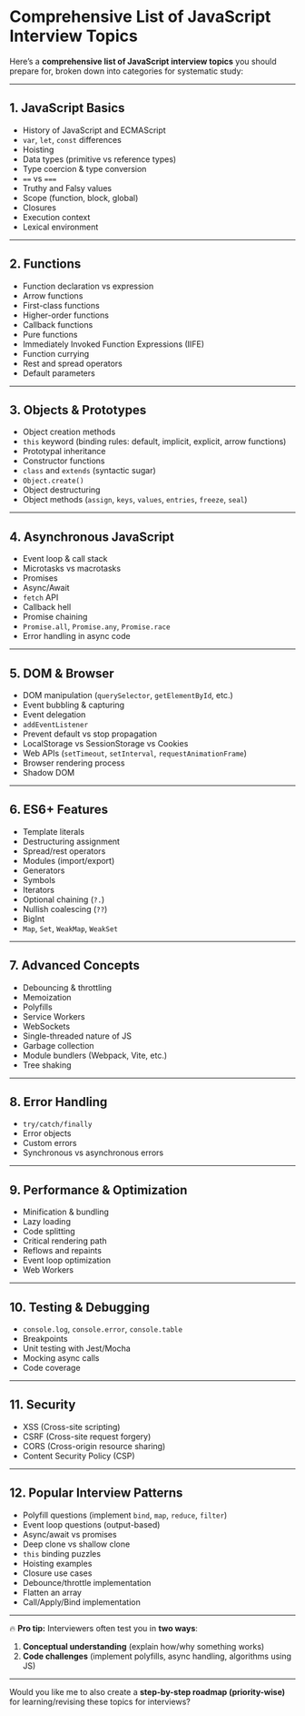 # Comprehensive List of JavaScript Interview Topics

Here’s a **comprehensive list of JavaScript interview topics** you should prepare for, broken down into categories for systematic study:

---

## **1. JavaScript Basics**

* History of JavaScript and ECMAScript
* `var`, `let`, `const` differences
* Hoisting
* Data types (primitive vs reference types)
* Type coercion & type conversion
* `==` vs `===`
* Truthy and Falsy values
* Scope (function, block, global)
* Closures
* Execution context
* Lexical environment

---

## **2. Functions**

* Function declaration vs expression
* Arrow functions
* First-class functions
* Higher-order functions
* Callback functions
* Pure functions
* Immediately Invoked Function Expressions (IIFE)
* Function currying
* Rest and spread operators
* Default parameters

---

## **3. Objects & Prototypes**

* Object creation methods
* `this` keyword (binding rules: default, implicit, explicit, arrow functions)
* Prototypal inheritance
* Constructor functions
* `class` and `extends` (syntactic sugar)
* `Object.create()`
* Object destructuring
* Object methods (`assign`, `keys`, `values`, `entries`, `freeze`, `seal`)

---

## **4. Asynchronous JavaScript**

* Event loop & call stack
* Microtasks vs macrotasks
* Promises
* Async/Await
* `fetch` API
* Callback hell
* Promise chaining
* `Promise.all`, `Promise.any`, `Promise.race`
* Error handling in async code

---

## **5. DOM & Browser**

* DOM manipulation (`querySelector`, `getElementById`, etc.)
* Event bubbling & capturing
* Event delegation
* `addEventListener`
* Prevent default vs stop propagation
* LocalStorage vs SessionStorage vs Cookies
* Web APIs (`setTimeout`, `setInterval`, `requestAnimationFrame`)
* Browser rendering process
* Shadow DOM

---

## **6. ES6+ Features**

* Template literals
* Destructuring assignment
* Spread/rest operators
* Modules (import/export)
* Generators
* Symbols
* Iterators
* Optional chaining (`?.`)
* Nullish coalescing (`??`)
* BigInt
* `Map`, `Set`, `WeakMap`, `WeakSet`

---

## **7. Advanced Concepts**

* Debouncing & throttling
* Memoization
* Polyfills
* Service Workers
* WebSockets
* Single-threaded nature of JS
* Garbage collection
* Module bundlers (Webpack, Vite, etc.)
* Tree shaking

---

## **8. Error Handling**

* `try/catch/finally`
* Error objects
* Custom errors
* Synchronous vs asynchronous errors

---

## **9. Performance & Optimization**

* Minification & bundling
* Lazy loading
* Code splitting
* Critical rendering path
* Reflows and repaints
* Event loop optimization
* Web Workers

---

## **10. Testing & Debugging**

* `console.log`, `console.error`, `console.table`
* Breakpoints
* Unit testing with Jest/Mocha
* Mocking async calls
* Code coverage

---

## **11. Security**

* XSS (Cross-site scripting)
* CSRF (Cross-site request forgery)
* CORS (Cross-origin resource sharing)
* Content Security Policy (CSP)

---

## **12. Popular Interview Patterns**

* Polyfill questions (implement `bind`, `map`, `reduce`, `filter`)
* Event loop questions (output-based)
* Async/await vs promises
* Deep clone vs shallow clone
* `this` binding puzzles
* Hoisting examples
* Closure use cases
* Debounce/throttle implementation
* Flatten an array
* Call/Apply/Bind implementation

---

🔥 **Pro tip:**
Interviewers often test you in **two ways**:

1. **Conceptual understanding** (explain how/why something works)
2. **Code challenges** (implement polyfills, async handling, algorithms using JS)

---

Would you like me to also create a **step-by-step roadmap (priority-wise)** for learning/revising these topics for interviews?